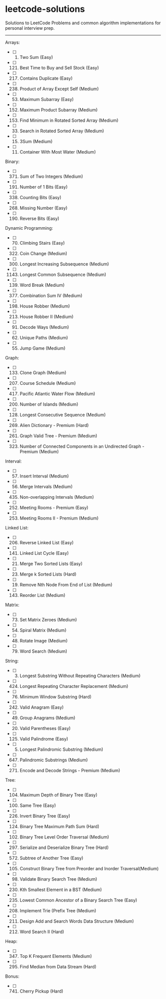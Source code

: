 # leetcode-solutions

Solutions to LeetCode Problems and common algorithm implementations for personal interview prep.

---

Arrays:
- [ ] 1. Two Sum (Easy)
- [ ] 121. Best Time to Buy and Sell Stock (Easy)
- [ ] 217. Contains Duplicate (Easy)
- [ ] 238. Product of Array Except Self (Medium)
- [ ] 53. Maximum Subarray (Easy)
- [ ] 152. Maximum Product Subarray (Medium)
- [ ] 153. Find Minimum in Rotated Sorted Array (Medium)
- [ ] 33. Search in Rotated Sorted Array (Medium)
- [ ] 15. 3Sum (Medium)
- [ ] 11. Container With Most Water (Medium)

Binary:
- [ ] 371. Sum of Two Integers (Medium)
- [ ] 191. Number of 1 Bits (Easy)
- [ ] 338. Counting Bits (Easy)
- [ ] 268. Missing Number (Easy)
- [ ] 190. Reverse Bits (Easy)

Dynamic Programming:
- [ ] 70. Climbing Stairs (Easy)
- [ ] 322. Coin Change (Medium)
- [ ] 300. Longest Increasing Subsequence (Medium)
- [ ] 1143. Longest Common Subsequence (Medium)
- [ ] 139. Word Break (Medium)
- [ ] 377. Combination Sum IV (Medium)
- [ ] 198. House Robber (Medium)
- [ ] 213. House Robber II (Medium)
- [ ] 91. Decode Ways (Medium)
- [ ] 62. Unique Paths (Medium)
- [ ] 55. Jump Game (Medium)

Graph:
- [ ] 133. Clone Graph (Medium)
- [ ] 207. Course Schedule (Medium)
- [ ] 417. Pacific Atlantic Water Flow (Medium)
- [ ] 200. Number of Islands (Medium)
- [ ] 128. Longest Consecutive Sequence (Medium)
- [ ] 269. Alien Dictionary - Premium (Hard)
- [ ] 261. Graph Valid Tree - Premium (Medium)
- [ ] 323. Number of Connected Components in an Undirected Graph - Premium (Medium)

Interval:
- [ ] 57. Insert Interval (Medium)
- [ ] 56. Merge Intervals (Medium)
- [ ] 435. Non-overlapping Intervals (Medium)
- [ ] 252. Meeting Rooms - Premium (Easy)
- [ ] 253. Meeting Rooms II - Premium (Medium)

Linked List:
- [ ] 206. Reverse Linked List (Easy)
- [ ] 141. Linked List Cycle (Easy)
- [ ] 21. Merge Two Sorted Lists (Easy)
- [ ] 23. Merge k Sorted Lists (Hard)
- [ ] 19. Remove Nth Node From End of List (Medium)
- [ ] 143. Reorder List (Medium)

Matrix:
- [ ] 73. Set Matrix Zeroes (Medium)
- [ ] 54. Spiral Matrix (Medium)
- [ ] 48. Rotate Image (Medium)
- [ ] 79. Word Search (Medium)

String:
- [ ] 3. Longest Substring Without Repeating Characters (Medium)
- [ ] 424. Longest Repeating Character Replacement (Medium)
- [ ] 76. Minimum Window Substring (Hard)
- [ ] 242. Valid Anagram (Easy)
- [ ] 49. Group Anagrams (Medium)
- [ ] 20. Valid Parentheses (Easy)
- [ ] 125. Valid Palindrome (Easy)
- [ ] 5. Longest Palindromic Substring (Medium)
- [ ] 647. Palindromic Substrings (Medium)
- [ ] 271. Encode and Decode Strings - Premium (Medium)

Tree:
- [ ] 104. Maximum Depth of Binary Tree (Easy)
- [ ] 100. Same Tree (Easy)
- [ ] 226. Invert Binary Tree (Easy)
- [ ] 124. Binary Tree Maximum Path Sum (Hard)
- [ ] 102. Binary Tree Level Order Traversal (Medium)
- [ ] 297. Serialize and Deserialize Binary Tree (Hard)
- [ ] 572. Subtree of Another Tree (Easy)
- [ ] 105. Construct Binary Tree from Preorder and Inorder Traversal(Medium)
- [ ] 98. Validate Binary Search Tree (Medium)
- [ ] 230. Kth Smallest Element in a BST (Medium)
- [ ] 235. Lowest Common Ancestor of a Binary Search Tree (Easy)
- [ ] 208. Implement Trie (Prefix Tree (Medium)
- [ ] 211. Design Add and Search Words Data Structure (Medium)
- [ ] 212. Word Search II (Hard)

Heap:
- [ ] 347. Top K Frequent Elements (Medium)
- [ ] 295. Find Median from Data Stream (Hard)

Bonus:
- [ ] 741. Cherry Pickup (Hard)
